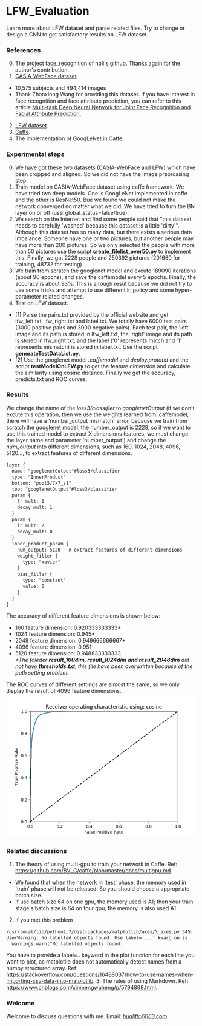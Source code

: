 # LFW_Evaluation
Learn more about LFW dataset and parse related files. Try to change or design a CNN to get satisfactory results on LFW dataset.


### References
0. The project [face_recognition](https://github.com/hqli/face_recognition/blob/master/) of hpli's github. Thanks again for the author's contribution.
1. [CASIA-WebFace dataset](http://www.cbsr.ia.ac.cn/english/CASIA-WebFace-Database.html).
- 10,575 subjects and 494,414 images
- Thank Zhanxiong Wang for providing this dataset. If you have interest in face recognition and face attribute prediction, you can refer to this article [Multi-task Deep Neural Network for Joint Face Recognition and Facial Attribute Prediction](https://dl.acm.org/citation.cfm?id=3078973).
2. [LFW dataset](http://vis-www.cs.umass.edu/lfw/).
3. [Caffe](http://caffe.berkeleyvision.org/).
4. The implementation of GoogLeNet in Caffe.


### Experimental steps
0. We have got these two datasets (CASIA-WebFace and LFW) which have been cropped and aligned. So we did not have the image preprossing step.
1. Train model on CASIA-WebFace dataset using caffe framework. We have tried two deep models. One is GoogLeNet implemented in caffe and the other is ResNet50. Bue we found we could not make the network converged no matter what we did. We have tried to turn the BN layer on or off (use_global_status=false/true).
2. We search on the Internet and find some people said that "this dataset needs to carefully 'washed' because this dataset is a little 'dirty'". Although this dataset has so many data, but there exists a serious data imbalance. Someone have one or two pictures, but another people may have more than 200 pictures. So we only selected the people with more than 50 pictures use the script **create_filelist_over50.py** to implement this. Finally, we got 2228 people and 250392 pictures (201660 for training, 48732 for testing).
3. We train from scratch the googlenet model and excute 189090 iterations (about 90 epochs), and save the caffemodel every 5 epochs. Finally, the accuracy is about 93%. This is a rough resut because we did not try to use some tricks and attempt to use different lr_policy and some hyper-parameter related changes.
4. Test on LFW dataset.
- [1] Parse the pairs.txt provided by the official website and get lfw_left.txt, lfw_right.txt and label.txt. We totally have 6000 test pairs (3000 positive pairs and 3000 negative pairs). Each test pair, the 'left' image and its path is stored in lfw_left.txt, the 'right' image and its path is stored in lfw_right.txt, and the label ('0' represents match and '1' represents mismatch) is stored in label.txt. Use the script **generateTestDataList.py**.
- [2] Use the googlenet model *.caffemodel* and *deploy.prototxt* and the script **testModelOnLFW.py** to get the feature dimension and calculate the similarity using cosine distance. Finally we get the accuracy, predicts.txt and ROC curves.


### Results
We change the name of the *loss3/classifier* to *googlenetOutput* (if we don't excute this operation, then we use the weights learned from .caffemodel, there will have a 'number_output mismatch' error, because we train from scratch the googlenet model, the number_output is 2228, so if we want to use this trained model to extract X dimensions features, we must change the layer name and parameter 'number_output') and change the *num_output* into different dimensions, such as 160, 1024, 2048, 4096, 5120..., to extract features of different dimensions.
```
layer {
  name: "googlenetOutput"#loss3/classifier
  type: "InnerProduct"
  bottom: "pool5/7x7_s1"
  top: "googlenetOutput"#loss3/classifier
  param {
    lr_mult: 1
    decay_mult: 1
  }
  param {
    lr_mult: 2
    decay_mult: 0
  }
  inner_product_param {
    num_output: 5120   # extract features of different dimensions
    weight_filler {
      type: "xavier"
    }
    bias_filler {
      type: "constant"
      value: 0
    }
  }
}
```
The accuracy of different feature dimensions is shown below:
- 160  feature dimension: 0.920333333333\* 
- 1024 feature dimension: 0.945\*
- 2048 feature dimension: 0.949666666667\*
- 4096 feature dimension: 0.951
- 5120 feature dimension: 0.948833333333 <br>
*\*The foleder **result_160dim, result_1024dim and result_2048dim** did not have **thresholds.txt**, this file have been overwritten because of the path setting problem.*

The ROC curves of different settings are almost the same, so we only display the result of 4096 feature dimensions.
![image](https://github.com/hualitlc/LFW_Evaluation/blob/master/result_4096dim/GoogLeNet_6000_189090_roc.png)

### Related discussions
1. The theory of using multi-gpu to train your network in Caffe. Ref: https://github.com/BVLC/caffe/blob/master/docs/multigpu.md. 
- We found that when the network in 'test' phase, the memory used in 'train' phase will not be released. So you should choose a appropriate batch size. 
- If use batch size 64 on one gpu, the memory used is A1; then your train stage's batch size is 64 on four gpu, the memory is also used A1.
2. If you met this problem
```
/usr/local/lib/python2.7/dist-packages/matplotlib/axes/\_axes.py:545: UserWarning: No labelled objects found. Use label='...' kwarg on is.
  warnings.warn("No labelled objects found.
```
You have to provide a label=.. keyword in the plot function for each line you want to plot, as matplotlib does not automatically detect names from a numpy structured array. Ref: https://stackoverflow.com/questions/16488037/how-to-use-names-when-importing-csv-data-into-matplotlib.
3. The rules of using Markdown. Ref: https://www.cnblogs.com/xinmengwuheng/p/5794899.html.


### Welcome
Welcome to discuss questions with me. Email: *hualitlc@163.com*



